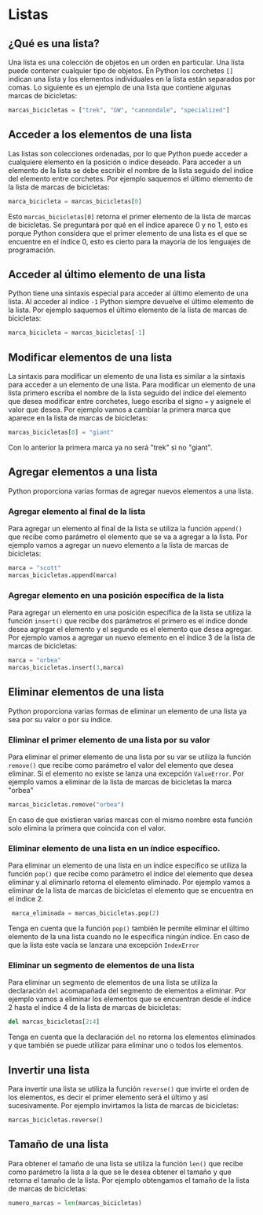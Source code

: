 # Listas

## ¿Qué es una lista?

Una lista es una colección de objetos en un orden en particular. Una lista puede contener cualquier tipo de objetos. En Python los corchetes `[]` indican una lista y los elementos individuales en la lista están separados por comas. Lo siguiente es un ejemplo de una lista que contiene algunas marcas de bicicletas:

```python
marcas_bicicletas = ["trek", "GW", "cannondale", "specialized"]
```

## Acceder a los elementos de una lista

Las listas son colecciones ordenadas, por lo que Python puede acceder a cualquiere elemento en la posición o índice deseado. Para acceder a un elemento de la lista se debe escribir el nombre de la lista seguido del índice del elemento entre corchetes. Por ejemplo saquemos el último elemento de la lista de marcas de bicicletas:

```python
marca_bicicleta = marcas_bicicletas[0]
```

Esto `marcas_bicicletas[0]` retorna el primer elemento de la lista de marcas de bicicletas. Se preguntará por qué en el índice aparece 0 y no 1, esto es porque Python considera que el primer elemento de una lista es el que se encuentre en el índice 0, esto es cierto para la mayoría de los lenguajes de programación.

## Acceder al último elemento de una lista

Python tiene una sintaxis especial para acceder al último elemento de una lista. Al acceder al índice `-1` Python siempre devuelve el último elemento de la lista. Por ejemplo saquemos el último elemento de la lista de marcas de bicicletas:

```python
marca_bicicleta = marcas_bicicletas[-1]
```

## Modificar elementos de una lista

La sintaxis para modificar un elemento de una lista es similar a la sintaxis para acceder a un elemento de una lista. Para modificar un elemento de una lista primero escriba el nombre de la lista seguido del índice del elemento que desea modificar entre corchetes, luego escriba el signo `=` y asignele el valor que desea. Por ejemplo vamos a cambiar la primera marca que aparece en la lista de marcas de bicicletas:

```python
marcas_bicicletas[0] = "giant"
```

Con lo anterior la primera marca ya no será  "trek" si no "giant".

## Agregar elementos a una lista

Python proporciona varias formas de agregar nuevos elementos a una lista.

### Agregar elemento al final de la lista

Para agregar un elemento al final de la lista se utiliza la función `append()` que recibe como parámetro el elemento que se va a agregar a la lista. Por ejemplo vamos a agregar un nuevo elemento a la lista de marcas de bicicletas:

```python
marca = "scott"
marcas_bicicletas.append(marca)
```

### Agregar elemento en una posición específica de la lista

Para agregar un elemento en una posición específica de la lista se utiliza la función `insert()` que recibe dos parámetros el primero es el índice donde desea agregar el elemento y el segundo es el elemento que desea agregar. Por ejemplo vamos a agregar un nuevo elemento en el índice 3 de la lista de marcas de bicicletas:

```python
marca = "orbea"
marcas_bicicletas.insert(3,marca)
```

## Eliminar elementos de una lista

Python proporciona varias formas de eliminar un elemento de una lista ya sea por su valor o por su índice.

### Eliminar el primer elemento de una lista por su valor

Para eliminar el primer elemento de una lista por su var se utiliza la función `remove()` que recibe como parámetro el valor del elemento que desea eliminar. Si el elemento no existe se lanza una excepción `ValueError`. Por ejemplo vamos a eliminar de la lista de marcas de bicicletas la marca "orbea"

```python
marcas_bicicletas.remove("orbea")
```
En caso de que existieran varias marcas con el mismo nombre esta función solo elimina la primera que coincida con el valor.

### Eliminar elemento de una lista en un índice específico.

Para eliminar un elemento de una lista en un índice específico se utiliza la función `pop()` que recibe como parámetro el índice del elemento que desea eliminar y al eliminarlo retorna el elemento eliminado. Por ejemplo vamos a eliminar de la lista de marcas de bicicletas el elemento que se encuentra en el índice 2. 

```python
 marca_eliminada = marcas_bicicletas.pop(2)
```
Tenga en cuenta que la función `pop()` también le permite eliminar el último elemento de la una lista cuando no le especifica ningún índice. En caso de que la lista este vacía se lanzara una excepción `IndexError`

### Eliminar un segmento de elementos de una lista

Para eliminar un segmento de elementos de una lista se utiliza la declaración `del` acomapañada del segmento de elementos a eliminar. Por ejemplo vamos a eliminar los elementos que se encuentran desde el índice 2 hasta el índice 4 de la lista de marcas de bicicletas:

```python
del marcas_bicicletas[2:4]
```

Tenga en cuenta que la declaración `del` no retorna los elementos eliminados y que también se puede utilizar para eliminar uno o todos los elementos.

## Invertir una lista

Para invertir una lista se utiliza la función `reverse()` que invirte el orden de los elementos, es decir el primer elemento será el último y así sucesivamente. Por ejemplo invirtamos la lista de marcas de bicicletas:

```python
marcas_bicicletas.reverse()
```


## Tamaño de una lista

Para obtener el tamaño de una lista se utiliza la función `len()` que recibe como parámetro la lista a la que se le desea obtener el tamaño y que retorna el tamaño de la lista.
Por ejemplo obtengamos el tamaño de la lista de marcas de bicicletas:

```python
numero_marcas = len(marcas_bicicletas)
```
